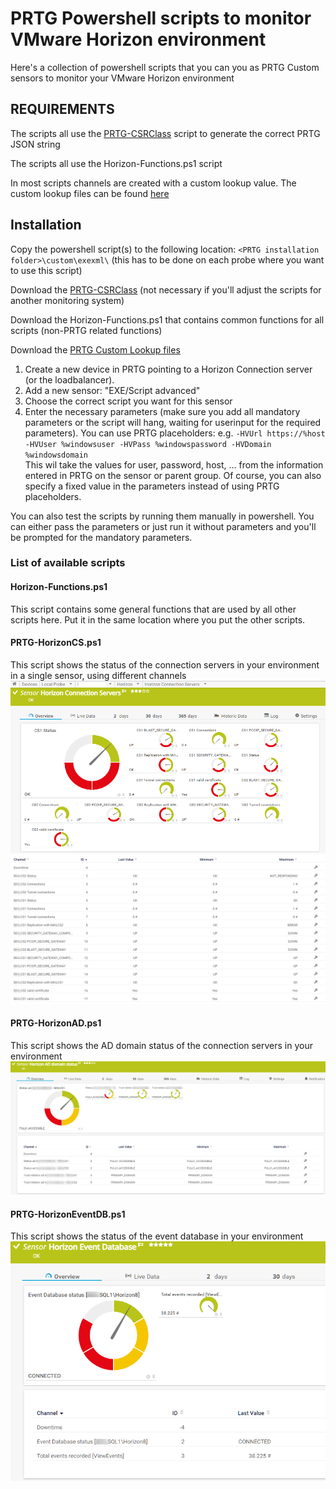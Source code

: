 # PRTG Powershell scripts to monitor VMware Horizon environment
Here's a collection of powershell scripts that you can you as PRTG Custom sensors to monitor your VMware Horizon environment
## REQUIREMENTS
The scripts all use the [PRTG-CSRClass](../PRTG-CSR/) script to generate the correct PRTG JSON string

The scripts all use the Horizon-Functions.ps1 script

In most scripts channels are created with a custom lookup value. The custom lookup files can be found [here](../PRTG-Lookups/)
## Installation
Copy the powershell script(s) to the following location: `<PRTG installation folder>\custom\exexml\` (this has to be done on each probe where you want to use this script)

Download the [PRTG-CSRClass](../PRTG-CSR/) (not necessary if you'll adjust the scripts for another monitoring system)

Download the Horizon-Functions.ps1 that contains common functions for all scripts (non-PRTG related functions)

Download the [PRTG Custom Lookup files](../PRTG-Lookups/) 

1. Create a new device in PRTG pointing to a Horizon Connection server (or the loadbalancer). 
2. Add a new sensor: "EXE/Script advanced"
3. Choose the correct script you want for this sensor
4. Enter the necessary parameters (make sure you add all mandatory parameters or the script will hang, waiting for userinput for the required parameters). You can use PRTG placeholders: e.g. `-HVUrl https://%host -HVUser %windowsuser -HVPass %windowspassword -HVDomain %windowsdomain`    
  This wil take the values for user, password, host, ... from the information entered in PRTG on the sensor or parent group. Of course, you can also specify a fixed value in the parameters instead of using PRTG placeholders.

You can also test the scripts by running them manually in powershell. You can either pass the parameters or just run it without parameters and you'll be prompted for the mandatory parameters.
### List of available scripts
#### Horizon-Functions.ps1
This script contains some general functions that are used by all other scripts here. Put it in the same location where you put the other scripts.
#### PRTG-HorizonCS.ps1
This script shows the status of the connection servers in your environment in a single sensor, using different channels
![Connection server status 1](images/PRTG-HorizonCS_1.png)
![Connection server status 2](images/PRTG-HorizonCS_2.png)
#### PRTG-HorizonAD.ps1
This script shows the AD domain status of the connection servers in your environment
![Connection server AD domain status 1](images/PRTG-HorizonAD_1.png)
#### PRTG-HorizonEventDB.ps1
This script shows the status of the event database in your environment
![Connection server AD domain status 1](images/PRTG-HorizonEventDB_1.png)
